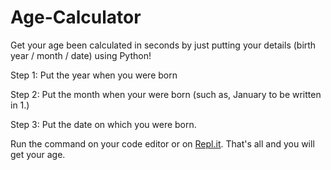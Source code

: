# Age-Calculator
Get your age been calculated in seconds by just putting your details (birth year / month / date) using Python!

Step 1:
Put the year when you were born

Step 2:
Put the month when your were born (such as, January to be written in 1.)

Step 3:
Put the date on which you were born.


Run the command on your code editor or on [Repl.it](www.repl.it/@maniacalive/age-calculator). That's all and you will get your age.
